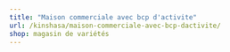 ```yaml
---
title: "Maison commerciale avec bcp d'activite"
url: /kinshasa/maison-commerciale-avec-bcp-dactivite/
shop: magasin de variétés
---
```

